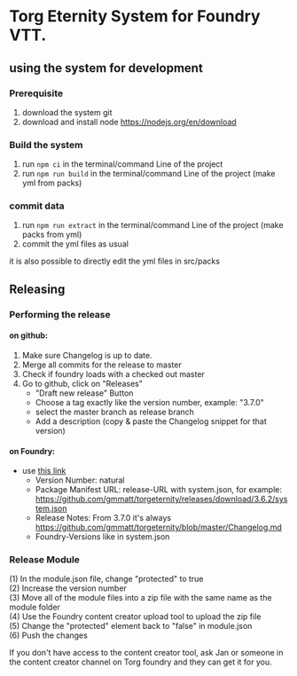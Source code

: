 # **Torg Eternity System** for Foundry VTT.

## using the system for development

### Prerequisite

1. download the system git
1. download and install node https://nodejs.org/en/download

### Build the system

1. run `npm ci` in the terminal/command Line of the project
1. run `npm run build` in the terminal/command Line of the project (make yml from packs)

### commit data

1. run `npm run extract` in the terminal/command Line of the project (make packs from yml)
1. commit the yml files as usual

it is also possible to directly edit the yml files in src/packs

## Releasing
### Performing the release 
#### on github:

1. Make sure Changelog is up to date.
1. Merge all commits for the release to master
1. Check if foundry loads with a checked out master
1. Go to github, click on "Releases"
   - "Draft new release" Button
   - Choose a tag exactly like the version number, example: "3.7.0"
   - select the master branch as release branch
   - Add a description (copy & paste the Changelog snippet for that version)
  
#### on Foundry:
- use [this link](https://foundryvtt.com/packages/torgeternity/edit)
  - Version Number: natural
  - Package Manifest URL: release-URL with system.json, for example: https://github.com/gmmatt/torgeternity/releases/download/3.6.2/system.json
  - Release Notes: From 3.7.0 it's always https://github.com/gmmatt/torgeternity/blob/master/Changelog.md
  - Foundry-Versions like in system.json

### Release Module

(1) In the module.json file, change "protected" to true  
(2) Increase the version number  
(3) Move all of the module files into a zip file with the same name as the module folder  
(4) Use the Foundry content creator upload tool to upload the zip file  
(5) Change the "protected" element back to "false" in module.json  
(6) Push the changes

If you don't have access to the content creator tool, ask Jan or someone in the content creator channel on Torg foundry
and they can get it for you.
